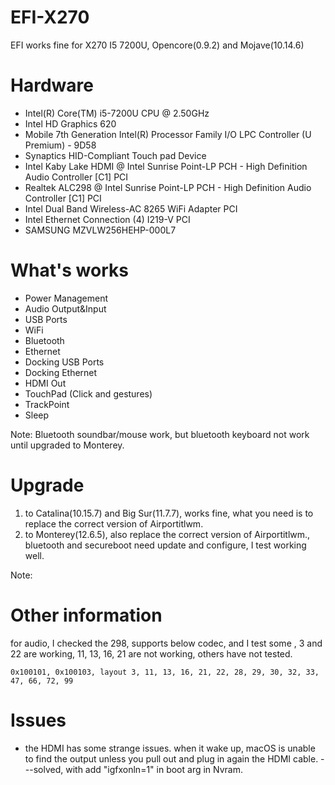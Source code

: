 # EFI-X270
EFI works fine for X270 I5 7200U, Opencore(0.9.2) and Mojave(10.14.6)

# Hardware
 * Intel(R) Core(TM) i5-7200U CPU @ 2.50GHz
 * Intel HD Graphics 620 
 * Mobile 7th Generation Intel(R) Processor Family I/O LPC Controller (U Premium) - 9D58
 * Synaptics HID-Compliant Touch pad Device
 * Intel Kaby Lake HDMI @ Intel Sunrise Point-LP PCH - High Definition Audio Controller [C1] PCI
 * Realtek ALC298 @ Intel Sunrise Point-LP PCH - High Definition Audio Controller [C1] PCI
 * Intel Dual Band Wireless-AC 8265 WiFi Adapter PCI
 * Intel Ethernet Connection (4) I219-V PCI
 * SAMSUNG MZVLW256HEHP-000L7
 
 # What's works
* Power Management
* Audio Output&Input
* USB Ports
* WiFi
* Bluetooth
* Ethernet
* Docking USB Ports
* Docking Ethernet
* HDMI Out
* TouchPad (Click and gestures)
* TrackPoint
* Sleep

Note: Bluetooth soundbar/mouse work, but bluetooth keyboard not work until upgraded to Monterey.
 
 # Upgrade
 1. to Catalina(10.15.7) and Big Sur(11.7.7), works fine, what you need is to replace the correct version of Airportitlwm.
 2. to Monterey(12.6.5), also replace the correct version of Airportitlwm., bluetooth and secureboot need update and configure, I test working well.
 
 Note: 
 
# Other information
for audio, I checked the 298, supports below codec, and I test some , 3 and 22 are working, 11, 13, 16, 21 are not working, others have not tested.

```0x100101, 0x100103, layout 3, 11, 13, 16, 21, 22, 28, 29, 30, 32, 33, 47, 66, 72, 99```

# Issues
* the HDMI has some strange issues. when it wake up, macOS is unable to find the output unless you pull out and plug in again the HDMI cable.
---solved, with add "igfxonln=1" in boot arg in Nvram.
